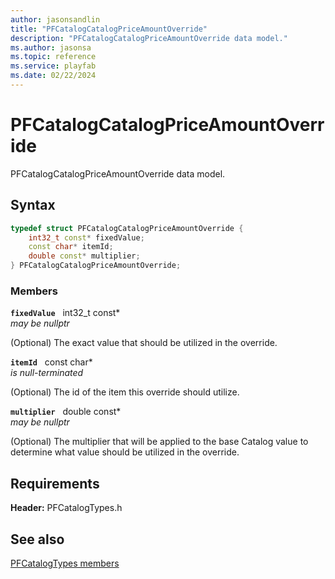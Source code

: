 ```yaml
---
author: jasonsandlin
title: "PFCatalogCatalogPriceAmountOverride"
description: "PFCatalogCatalogPriceAmountOverride data model."
ms.author: jasonsa
ms.topic: reference
ms.service: playfab
ms.date: 02/22/2024
---
```


# PFCatalogCatalogPriceAmountOverride  

PFCatalogCatalogPriceAmountOverride data model.  

## Syntax  
  
```cpp
typedef struct PFCatalogCatalogPriceAmountOverride {  
    int32_t const* fixedValue;  
    const char* itemId;  
    double const* multiplier;  
} PFCatalogCatalogPriceAmountOverride;  
```
  
### Members  
  
**`fixedValue`** &nbsp; int32_t const*  
*may be nullptr*  
  
(Optional) The exact value that should be utilized in the override.
  
**`itemId`** &nbsp; const char*  
*is null-terminated*  
  
(Optional) The id of the item this override should utilize.
  
**`multiplier`** &nbsp; double const*  
*may be nullptr*  
  
(Optional) The multiplier that will be applied to the base Catalog value to determine what value should be utilized in the override.
  
  
## Requirements  
  
**Header:** PFCatalogTypes.h
  
## See also  
[PFCatalogTypes members](../pfcatalogtypes_members.md)  

  
  
